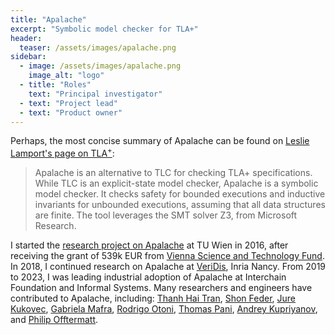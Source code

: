 ```yaml
---
title: "Apalache"
excerpt: "Symbolic model checker for TLA+"
header:
  teaser: /assets/images/apalache.png
sidebar:
  - image: /assets/images/apalache.png
    image_alt: "logo"
  - title: "Roles"
    text: "Principal investigator"
  - text: "Project lead"
  - text: "Product owner"
---
```


Perhaps, the most concise summary of Apalache can be found on [Leslie
Lamport's page on TLA<sup>+</sup>][]:

> Apalache is an alternative to TLC for checking TLA+ specifications.
> While TLC is an explicit-state model checker, Apalache is a symbolic
> model checker.  It checks safety for bounded executions and inductive
> invariants for unbounded executions, assuming that all data structures
> are finite.  The tool leverages the SMT solver Z3, from Microsoft
> Research.

I started the [research project on Apalache][] at TU Wien in 2016, after
receiving the grant of 539k EUR from [Vienna Science and Technology
Fund][]. In 2018, I continued research on Apalache at [VeriDis][], Inria
Nancy. From 2019 to 2023, I was leading industrial adoption of Apalache at
Interchain Foundation and Informal Systems. Many researchers and engineers
have contributed to Apalache, including: [Thanh Hai Tran][], [Shon
Feder][], [Jure Kukovec][], [Gabriela Mafra][], [Rodrigo Otoni][], [Thomas
Pani][], [Andrey Kupriyanov][], and [Philip Offtermatt][].


[Leslie Lamport's page on TLA<sup>+</sup>]: https://lamport.azurewebsites.net/tla/tools.html
[Apalache Github]: https://github.com/informalsystems/apalache
[Vienna Science and Technology Fund]: https://www.wwtf.at/index.php?lang=EN
[research project on Apalache]: https://www.wwtf.at/funding/programmes/ict/ICT15-103/
[VeriDis]: https://team.inria.fr/veridis/
[Philip Offtermatt]: https://p-offtermatt.github.io/
[Thomas Pani]: https://thpani.net/ 
[Rodrigo Otoni]: https://swystems.usi.ch/author/rodrigo-otoni/
[Thanh Hai Tran]: https://scholar.google.com/citations?user=2JrhrNcAAAAJ&hl=en
[Jure Kukovec]: https://forsyte.at/people/kukovec/
[Andrey Kupriyanov]: https://dblp.org/pid/05/7915.html
[Shon Feder]: http://shonfeder.net/
[Gabriela Mafra]: https://github.com/bugarela
